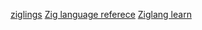 

[ziglings](https://github.com/ratfactor/ziglings)
[Zig language referece](https://ziglang.org/documentation/master/)
[Ziglang learn](https://ziglang.org/learn/)